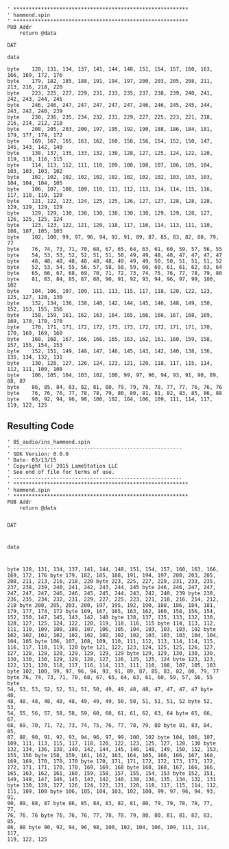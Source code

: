 <pre><code>&#39; *********************************************************
&#39; hammond.spin
&#39; *********************************************************
PUB Addr
    return @data

DAT

data

byte    128, 131, 134, 137, 141, 144, 148, 151, 154, 157, 160, 163, 166, 169, 172, 176
byte    179, 182, 185, 188, 191, 194, 197, 200, 203, 205, 208, 211, 213, 216, 218, 220
byte    223, 225, 227, 229, 231, 233, 235, 237, 238, 239, 240, 241, 242, 243, 244, 245
byte    246, 246, 247, 247, 247, 247, 247, 246, 246, 245, 245, 244, 243, 242, 240, 239
byte    238, 236, 235, 234, 232, 231, 229, 227, 225, 223, 221, 218, 216, 214, 212, 210
byte    208, 205, 203, 200, 197, 195, 192, 190, 188, 186, 184, 181, 179, 177, 174, 172
byte    169, 167, 165, 163, 162, 160, 158, 156, 154, 152, 150, 147, 145, 143, 142, 140
byte    138, 137, 135, 133, 132, 130, 128, 127, 125, 124, 122, 120, 119, 118, 116, 115
byte    114, 113, 112, 111, 110, 109, 108, 108, 107, 106, 105, 104, 103, 103, 103, 102
byte    102, 102, 102, 102, 102, 102, 102, 102, 102, 103, 103, 103, 104, 104, 104, 105
byte    106, 107, 108, 109, 110, 111, 112, 113, 114, 114, 115, 116, 117, 118, 119, 120
byte    121, 122, 123, 124, 125, 125, 126, 127, 127, 128, 128, 128, 129, 129, 129, 129
byte    129, 129, 130, 130, 130, 130, 130, 130, 129, 129, 128, 127, 126, 125, 125, 124
byte    123, 123, 122, 121, 120, 118, 117, 116, 114, 113, 111, 110, 108, 107, 105, 103
byte    102, 100, 99, 97, 96, 94, 93, 91, 89, 87, 85, 83, 82, 80, 79, 77
byte    76, 74, 73, 71, 70, 68, 67, 65, 64, 63, 61, 60, 59, 57, 56, 55
byte    54, 53, 53, 52, 52, 51, 51, 50, 49, 49, 48, 48, 47, 47, 47, 47
byte    48, 48, 48, 48, 48, 48, 48, 49, 49, 49, 50, 50, 51, 51, 51, 52
byte    52, 53, 54, 55, 56, 57, 58, 58, 59, 60, 60, 61, 61, 62, 63, 64
byte    65, 66, 67, 68, 69, 70, 71, 72, 73, 74, 75, 76, 77, 78, 79, 80
byte    81, 83, 84, 85, 87, 88, 90, 91, 92, 93, 94, 96, 97, 99, 100, 102
byte    104, 106, 107, 109, 111, 113, 115, 117, 118, 120, 122, 123, 125, 127, 128, 130
byte    132, 134, 136, 138, 140, 142, 144, 145, 146, 148, 149, 150, 152, 153, 155, 156
byte    158, 159, 161, 162, 163, 164, 165, 166, 166, 167, 168, 169, 169, 170, 170, 170
byte    170, 171, 171, 172, 172, 173, 173, 172, 172, 171, 171, 170, 170, 169, 169, 168
byte    168, 168, 167, 166, 166, 165, 163, 162, 161, 160, 159, 158, 157, 155, 154, 153
byte    152, 151, 149, 148, 147, 146, 145, 143, 142, 140, 138, 136, 135, 134, 132, 131
byte    130, 128, 127, 126, 124, 123, 121, 120, 118, 117, 115, 114, 112, 111, 109, 108
byte    106, 105, 104, 103, 102, 100, 99, 97, 96, 94, 93, 91, 90, 89, 88, 87
byte    86, 85, 84, 83, 82, 81, 80, 79, 79, 78, 78, 77, 77, 76, 76, 76
byte    76, 76, 76, 77, 78, 78, 79, 80, 80, 81, 81, 82, 83, 85, 86, 88
byte    90, 92, 94, 96, 98, 100, 102, 104, 106, 109, 111, 114, 117, 119, 122, 125</code></pre>
<h2 id="resulting-code">Resulting Code</h2>
<pre><code>&#39; 05_audio/ins_hammond.spin
&#39; -------------------------------------------------------
&#39; SDK Version: 0.0.0
&#39; Date: 03/13/15
&#39; Copyright (c) 2015 LameStation LLC
&#39; See end of file for terms of use.
&#39; -------------------------------------------------------
&#39; *********************************************************
&#39; hammond.spin
&#39; *********************************************************
PUB Addr
    return @data

DAT

data

byte    128, 131, 134, 137, 141, 144, 148, 151, 154, 157, 160, 163, 166, 169, 172, 176
byte    179, 182, 185, 188, 191, 194, 197, 200, 203, 205, 208, 211, 213, 216, 218, 220
byte    223, 225, 227, 229, 231, 233, 235, 237, 238, 239, 240, 241, 242, 243, 244, 245
byte    246, 246, 247, 247, 247, 247, 247, 246, 246, 245, 245, 244, 243, 242, 240, 239
byte    238, 236, 235, 234, 232, 231, 229, 227, 225, 223, 221, 218, 216, 214, 212, 210
byte    208, 205, 203, 200, 197, 195, 192, 190, 188, 186, 184, 181, 179, 177, 174, 172
byte    169, 167, 165, 163, 162, 160, 158, 156, 154, 152, 150, 147, 145, 143, 142, 140
byte    138, 137, 135, 133, 132, 130, 128, 127, 125, 124, 122, 120, 119, 118, 116, 115
byte    114, 113, 112, 111, 110, 109, 108, 108, 107, 106, 105, 104, 103, 103, 103, 102
byte    102, 102, 102, 102, 102, 102, 102, 102, 102, 103, 103, 103, 104, 104, 104, 105
byte    106, 107, 108, 109, 110, 111, 112, 113, 114, 114, 115, 116, 117, 118, 119, 120
byte    121, 122, 123, 124, 125, 125, 126, 127, 127, 128, 128, 128, 129, 129, 129, 129
byte    129, 129, 130, 130, 130, 130, 130, 130, 129, 129, 128, 127, 126, 125, 125, 124
byte    123, 123, 122, 121, 120, 118, 117, 116, 114, 113, 111, 110, 108, 107, 105, 103
byte    102, 100, 99, 97, 96, 94, 93, 91, 89, 87, 85, 83, 82, 80, 79, 77
byte    76, 74, 73, 71, 70, 68, 67, 65, 64, 63, 61, 60, 59, 57, 56, 55
byte    54, 53, 53, 52, 52, 51, 51, 50, 49, 49, 48, 48, 47, 47, 47, 47
byte    48, 48, 48, 48, 48, 48, 48, 49, 49, 49, 50, 50, 51, 51, 51, 52
byte    52, 53, 54, 55, 56, 57, 58, 58, 59, 60, 60, 61, 61, 62, 63, 64
byte    65, 66, 67, 68, 69, 70, 71, 72, 73, 74, 75, 76, 77, 78, 79, 80
byte    81, 83, 84, 85, 87, 88, 90, 91, 92, 93, 94, 96, 97, 99, 100, 102
byte    104, 106, 107, 109, 111, 113, 115, 117, 118, 120, 122, 123, 125, 127, 128, 130
byte    132, 134, 136, 138, 140, 142, 144, 145, 146, 148, 149, 150, 152, 153, 155, 156
byte    158, 159, 161, 162, 163, 164, 165, 166, 166, 167, 168, 169, 169, 170, 170, 170
byte    170, 171, 171, 172, 172, 173, 173, 172, 172, 171, 171, 170, 170, 169, 169, 168
byte    168, 168, 167, 166, 166, 165, 163, 162, 161, 160, 159, 158, 157, 155, 154, 153
byte    152, 151, 149, 148, 147, 146, 145, 143, 142, 140, 138, 136, 135, 134, 132, 131
byte    130, 128, 127, 126, 124, 123, 121, 120, 118, 117, 115, 114, 112, 111, 109, 108
byte    106, 105, 104, 103, 102, 100, 99, 97, 96, 94, 93, 91, 90, 89, 88, 87
byte    86, 85, 84, 83, 82, 81, 80, 79, 79, 78, 78, 77, 77, 76, 76, 76
byte    76, 76, 76, 77, 78, 78, 79, 80, 80, 81, 81, 82, 83, 85, 86, 88
byte    90, 92, 94, 96, 98, 100, 102, 104, 106, 109, 111, 114, 117, 119, 122, 125

</code></pre>
